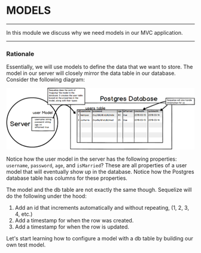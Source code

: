 # MODELS
---
In this module we discuss why we need models in our MVC application.

<hr>

### Rationale
Essentially, we will use models to define the data that we want to store. The model in our server will closely mirror the data table in our database. Consider the following diagram:

![screenshot](assets/01-sequelizepostgres.png)

Notice how the user model in the server has the following properties: `username`, `password`, `age`, and `isMarried`? These are all properties of a user model that will eventually show up in the database. Notice how the Postgres database table has columns for these properties.

The model and the db table are not exactly the same though. Sequelize will do the following under the hood:
1. Add an id that increments automatically and without repeating, (1, 2, 3, 4, etc.)
2. Add a timestamp for when the row was created.
3. Add a timestamp for when the row is updated.  

Let's start learning how to configure a model with a db table by building our own test model. 